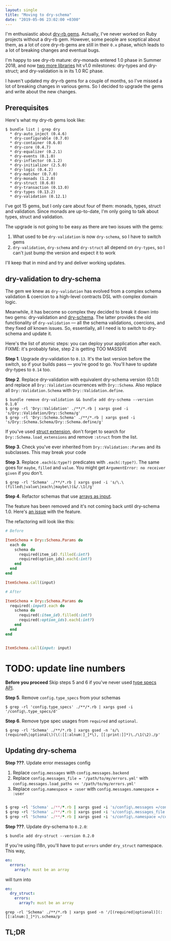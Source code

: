 ```yaml
---
layout: single
title: "Moving to dry-schema"
date: "2019-05-06 23:02:00 +0300"
---
```


I'm enthusiastic about [dry-rb gems](https://dry-rb.org/). Actually, I've never worked on Ruby projects without a dry-rb gem. However, some people are sceptical about them, as a lot of core dry-rb gems are still in their `0.x` phase, which leads to a lot of breaking changes and eventual bugs.

I'm happy to see dry-rb mature: dry-monads entered 1.0 phase in Summer 2018, and now [two more libraries](https://dry-rb.org/news/2019/04/23/dry-types-and-dry-struct-1-0-0-released/) hit v1.0 milestones: dry-types and dry-struct; and dry-validation is in its 1.0 RC phase.

I haven't updated my dry-rb gems for a couple of months, so I've missed a lot of breaking changes in various gems. So I decided to upgrade the gems and write about the new changes.

<!-- excerpt -->

## Prerequisites

Here's what my dry-rb gems look like:

```
$ bundle list | grep dry
  * dry-auto_inject (0.4.6)
  * dry-configurable (0.7.0)
  * dry-container (0.6.0)
  * dry-core (0.4.7)
  * dry-equalizer (0.2.1)
  * dry-events (0.1.0)
  * dry-inflector (0.1.2)
  * dry-initializer (2.5.0)
  * dry-logic (0.4.2)
  * dry-matcher (0.7.0)
  * dry-monads (1.2.0)
  * dry-struct (0.6.0)
  * dry-transaction (0.13.0)
  * dry-types (0.13.2)
  * dry-validation (0.12.1)
```

I've got 15 gems, but I only care about four of them: monads, types, struct and validation. Since monads are up-to-date, I'm only going to talk about types, struct and validation.

The upgrade is not going to be easy as there are two issues with the gems:

1. What used to be `dry-validation` is now `dry-schema`, so I have to switch gems
2. `dry-validation`, `dry-schema` and `dry-struct` all depend on `dry-types`, so I can't just bump the version and expect it to work

I'll keep that in mind and try and deliver working updates.

## dry-validation to dry-schema

The gem we knew as `dry-validation` has evolved from a complex schema validation & coercion to a high-level contracts DSL with complex domain logic.

Meanwhile, it has become so complex they decided to break it down into two gems: dry-validation and [dry-schema](https://solnic.codes/2019/01/31/introducing-dry-schema/). The latter provides the old functionality of `dry-validation` — all the schema validations, coercions, and they fixed _all_ known issues. So, essentially, all I need is to switch to dry-schema and update it.

Here's the list of atomic steps: you can deploy your application after each. FIXME: it's probably false, step 2 is getting TOO MASSIVE

**Step 1**. Upgrade dry-validation to `0.13`. It's the last version before the switch, so if your builds pass — you're good to go. You'll have to update dry-types to `0.14` too.

**Step 2**. Replace dry-validation with equivalent dry-schema version (0.1.0) and replace all `Dry::Validation` ocurrences with `Dry::Schema`. Also replace all `Dry::Validation.Schema` with `Dry::Validation.define`.

```
$ bundle remove dry-validation && bundle add dry-schema --version 0.1.0`
$ grep -rl 'Dry::Validation' ./**/*.rb | xargs gsed -i 's/Dry::Validation/Dry::Schema/g'
$ grep -rl 'Dry::Schema.Schema' ./**/*.rb | xargs gsed -i 's/Dry::Schema.Schema/Dry::Schema.define/g'
```

If you've used [struct extension](https://dry-rb.org/gems/dry-validation/extensions/struct/), don't forget to search for `Dry::Schema.load_extensions` and remove `:struct` from the list.

**Step 3**. Check you've ever inherited from `Dry::Validation::Params` and its subclasses. This may break your code

**Step 3**. Replace `.each(&:type?)` predicates with `.each(:type?)`. The same goes for `maybe`, `filled` and `value`. You might get `ArgumentError: no receiver given` if you don't.

```
$ grep -rl 'Schema' ./**/*.rb | xargs gsed -i 's/\.\(filled\|value\|each\|maybe\)(&/.\1(/g'
```

**Step 4**. Refactor schemas that use [arrays as input](https://dry-rb.org/gems/dry-validation/0.13/array-as-input/).

The feature has been removed and it's not coming back until dry-schema 1.0. Here's [an issue](https://github.com/dry-rb/dry-schema/issues/22) with the feature.

The refactoring will look like this:

```ruby
# Before

ItemSchema = Dry::Schema.Params do
  each do
    schema do
      required(item_id).filled(:int?)
      required(option_ids).each(:int?)
    end
  end
end

ItemSchema.call(input)

# After

ItemSchema = Dry::Schema.Params do
  required(:input).each do
    schema do
      required(:item_id).filled(:int?)
      required(:option_ids).each(:int?)
    end
  end
end


ItemSchema.call(input: input)
```

# TODO: update line numbers

**Before you proceed** Skip steps 5 and 6 if you've never used [type specs API](https://dry-rb.org/gems/dry-validation/type-specs/).

**Step 5**. Remove `config.type_specs` from your schemas

```
$ grep -rl 'config.type_specs' ./**/*.rb | xargs gsed -i '/config\.type_specs/d'
```

**Step 6**. Remove type spec usages from `required` and `optional`.

```
$ grep -rl 'Schema' ./**/*.rb | xargs gsed -n 's/\(required\|optional\)(\(:[[:alnum:]_]*\), [[:print:]]*)\./\1(\2)./p'
```

## Updating dry-schema

**Step ???**. Update error messages config

1. Replace `config.messages` with `config.messages.backend`
2. Replace `config.messages_file = '/path/to/my/errors.yml'` with `config.messages.load_paths << '/path/to/my/errors.yml'`
3. Replace `config.namespace = :user` with `config.messages.namespace = :user`

```ruby

$ grep -rl 'Schema' ./**/*.rb | xargs gsed -i 's/config\.messages =/config.messages.backend =/g'
$ grep -rl 'Schema' ./**/*.rb | xargs gsed -i 's/config\.messages_file =/config.messages.load_paths <</g'
$ grep -rl 'Schema' ./**/*.rb | xargs gsed -i 's/config\.namespace =/config.messages.namespace =/g'
```

**Step ???**. Update dry-schema to `0.2.0`:

`$ bundle add dry-struct --version 0.2.0`

If you're using I18n, you'll have to put `errors` under `dry_struct` namespace. This way,

```yaml
en:
  errors:
    array?: must be an array
```

will turn into

```yaml
en:
  dry_struct:
    errors:
      array?: must be an array
```

```
grep -rl 'Schema' ./**/*.rb | xargs gsed -n '/[(required|optional)](:[[:alnum:]_]*)\.schema/p'
```

## TL;DR
